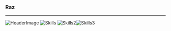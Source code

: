 ### Raz
---
![HeaderImage](https://i.imgur.com/zNrjkhj.jpg)
![Skills](https://i.imgur.com/YgUVGXu.png)
![Skills2](https://i.imgur.com/2aT6WsC.png)![Skills3](https://upload.wikimedia.org/wikipedia/commons/2/27/PHP-logo.svg)
